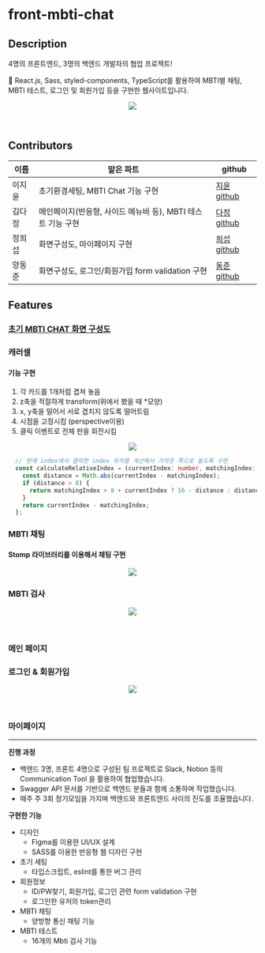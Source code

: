 # front-mbti-chat

## Description
4명의 프론트엔드, 3명의 백엔드 개발자의 협업 프로젝트!

💬 React.js, Sass, styled-components, TypeScript를 활용하여 MBTI별 채팅, MBTI 테스트, 로그인 및 회원가입 등을 구현한 웹사이트입니다. 

<p align="center">
 <img src="https://user-images.githubusercontent.com/124070996/236616186-bfaf628c-2a3a-4108-8484-c1e5daa46242.gif"/>
  </p>
<br/>


## Contributors
|이름|맡은 파트|github|
|---|---|---|
|이지윤|초기환경세팅, MBTI Chat 기능 구현 |[지윤 github](https://github.com/1yoouoo)|
|김다정|메인페이지(반응형, 사이드 메뉴바 등), MBTI 테스트 기능 구현 |[다정 github](https://github.com/danakim530)|
|정희섭|화면구성도, 마이페이지 구현 |[희섭 github](https://github.com/Eriniss)|
|양동준|화면구성도, 로그인/회원가입 form validation 구현 |[동준 github](https://github.com/dongjoonyang)|

## Features
### [초기 MBTI CHAT 화면 구성도](https://www.figma.com/file/D0NYPYYg1owUOKOQZPiCwx/Project-Ssasy?node-id=0-1&t=g00ya5lGmWJtwgqf-0)

### 캐러셀

#### 기능 구현
1. 각 카드를 1개처럼 겹쳐 놓음
2. z축을 적절하게 transform(위에서 봤을 때 *모양)
3. x, y축을 밀어서 서로 겹치지 않도록 떨어트림
4. 시점을 고정시킴 (perspective이용)
5. 클릭 이벤트로 전체 판을 회전시킴

<p align="center">
 <img src="https://user-images.githubusercontent.com/79697414/236617495-f75dc499-8d15-4ffe-a6f9-88f401512a73.gif"/>
</p>

```ts
  // 현재 index에서 클릭한 index 위치를 계산해서 가까운 쪽으로 돌도록 구현
  const calculateRelativeIndex = (currentIndex: number, matchingIndex: number): number => {
    const distance = Math.abs(currentIndex - matchingIndex);
    if (distance > 8) {
      return matchingIndex > 8 + currentIndex ? 16 - distance : distance - 16;
    }
    return currentIndex - matchingIndex;
  };
```


### MBTI 채팅
#### Stomp 라이브러리를 이용해서 채팅 구현
<p align="center">
 <img src="https://user-images.githubusercontent.com/79697414/236617258-dd1de0c7-c045-432a-86e6-6af731246688.gif"/>
</p>

### MBTI 검사

<p align="center">
  <img src="https://user-images.githubusercontent.com/124070996/236617240-7e7d2397-bd04-4c84-a9f4-185dc24aa3b5.gif"/>
</p>
<br/>

### 메인 페이지


### 로그인 & 회원가입

<p align="center">
  <img src="https://user-images.githubusercontent.com/124070996/236616351-ee40868a-7f7d-41e1-a6ce-546fb14c6627.gif"/>
</p>
<br/>

### 마이페이지

___
**진행 과정**
- 백엔드 3명, 프론트 4명으로 구성된 팀 프로젝트로 Slack, Notion 등의 Communication Tool 을 활용하여 협업했습니다.
- Swagger API 문서를 기반으로 백엔드 분들과 함께 소통하며 작업했습니다.
- 매주 주 3회 정기모임을 가지며 백엔드와 프론트엔드 사이의 진도를 조율했습니다.

**구현한 기능** 
- 디자인
  - Figma를 이용한 UI/UX 설계 
  - SASS를 이용한 반응형 웹 디자인 구현
- 초기 세팅
  - 타입스크립트, eslint를 통한 버그 관리
- 회원정보
  - ID/PW찾기, 회원가입, 로그인 관련 form validation 구현
  - 로그인한 유저의 token관리
- MBTI 채팅 
  - 양방향 통신 채팅 기능
- MBTI 테스트 
  - 16개의 Mbti 검사 기능


